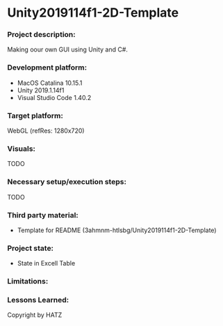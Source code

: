 # Unity2019114f1-2D-Template

### Project description: 
Making oour own GUI using Unity and C#.

### Development platform: 
- MacOS Catalina 10.15.1
- Unity 2019.1.14f1
- Visual Studio Code 1.40.2

### Target platform: 
WebGL (refRes: 1280x720)

### Visuals: 
TODO

### Necessary setup/execution steps: 
TODO

### Third party material: 
- Template for README (3ahmnm-htlsbg/Unity2019114f1-2D-Template)

### Project state: 
- State in Excell Table

### Limitations: 

### Lessons Learned: 

Copyright by HATZ